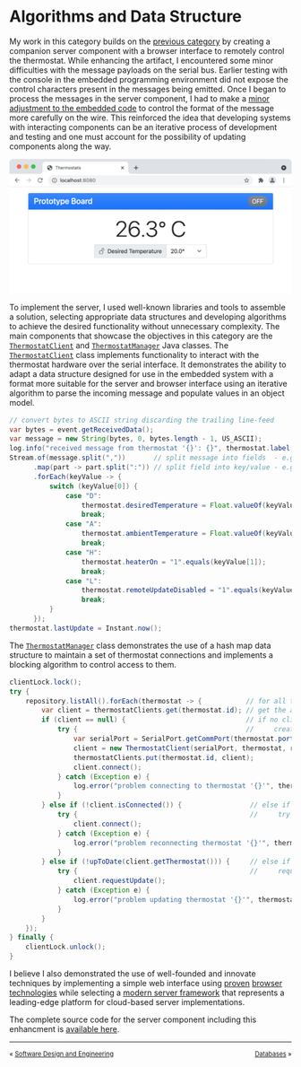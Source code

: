 # Algorithms and Data Structure
My work in this category builds on the [previous category](../software-design-and-engineering) by creating a companion server component with a browser interface to remotely control the thermostat. While enhancing the artifact, I encountered some minor difficulties with the message payloads on the serial bus. Earlier testing with the console in the embedded programming environment did not expose the control characters present in the messages being emitted. Once I began to process the messages in the server component, I had to make a [minor adjustment to the embedded code](https://github.com/erik-mattheis-snhu/thermostat/commit/88bf2a56a947a88020134fe16791fd3a93d98f98#diff-0c35c7b82f65206df4bee94a5679d0060cc02dd7fdc104f070fc1b2546595745) to control the format of the message more carefully on the wire. This reinforced the idea that developing systems with interacting components can be an iterative process of development and testing and one must account for the possibility of updating components along the way.

![Browser Interface](./interface.png)

To implement the server, I used well-known libraries and tools to assemble a solution, selecting appropriate data structures and developing algorithms to achieve the desired functionality without unnecessary complexity. The main components that showcase the objectives in this category are the [`ThermostatClient`](https://github.com/erik-mattheis-snhu/thermostat-server/blob/main/src/main/java/edu/snhu/erik/mattheis/thermostat/comm/ThermostatClient.java) and [`ThermostatManager`](https://github.com/erik-mattheis-snhu/thermostat-server/blob/main/src/main/java/edu/snhu/erik/mattheis/thermostat/comm/ThermostatManager.java) Java classes. The [`ThermostatClient`](https://github.com/erik-mattheis-snhu/thermostat-server/blob/main/src/main/java/edu/snhu/erik/mattheis/thermostat/comm/ThermostatClient.java) class implements functionality to interact with the thermostat hardware over the serial interface. It demonstrates the ability to adapt a data structure designed for use in the embedded system with a format more suitable for the server and browser interface using an iterative algorithm to parse the incoming message and populate values in an object model.

```Java
// convert bytes to ASCII string discarding the trailing line-feed
var bytes = event.getReceivedData();
var message = new String(bytes, 0, bytes.length - 1, US_ASCII);
log.info("received message from thermostat '{}': {}", thermostat.label, message);
Stream.of(message.split(","))       // split message into fields  - e.g. [ "key1:value1", "key2:value2" ]
      .map(part -> part.split(":")) // split field into key/value - e.g. [ "key1", "value1" ]
      .forEach(keyValue -> {
          switch (keyValue[0]) {
              case "D":
                  thermostat.desiredTemperature = Float.valueOf(keyValue[1]);
                  break;
              case "A":
                  thermostat.ambientTemperature = Float.valueOf(keyValue[1]);
                  break;
              case "H":
                  thermostat.heaterOn = "1".equals(keyValue[1]);
                  break;
              case "L":
                  thermostat.remoteUpdateDisabled = "1".equals(keyValue[1]);
                  break;
          }
      });
thermostat.lastUpdate = Instant.now();
```

The [`ThermostatManager`](https://github.com/erik-mattheis-snhu/thermostat-server/blob/main/src/main/java/edu/snhu/erik/mattheis/thermostat/comm/ThermostatManager.java) class demonstrates the use of a hash map data structure to maintain a set of thermostat connections and implements a blocking algorithm to control access to them.

```Java
clientLock.lock();
try {
    repository.listAll().forEach(thermostat -> {           // for all thermostats in the database...
        var client = thermostatClients.get(thermostat.id); // get the associated client
        if (client == null) {                              // if no client exists...
            try {                                          //     create a new one and connect to the thermostat
                var serialPort = SerialPort.getCommPort(thermostat.port);
                client = new ThermostatClient(serialPort, thermostat, repository);
                thermostatClients.put(thermostat.id, client);
                client.connect();
            } catch (Exception e) {
                log.error("problem connecting to thermostat '{}'", thermostat.label, e);
            }
        } else if (!client.isConnected()) {                 // else if the client is disconnected... 
            try {                                           //     try to reconnect to the thermostat
                client.connect();
            } catch (Exception e) {
                log.error("problem reconnecting thermostat '{}'", thermostat.label, e);
            }
        } else if (!upToDate(client.getThermostat())) {     // else if the thermostat is not up to date...
            try {                                           //     request an immediate update
                client.requestUpdate();
            } catch (Exception e) {
                log.error("problem updating thermostat '{}'", thermostat.label, e);
            }
        }
    });
} finally {
    clientLock.unlock();
}
```

I believe I also demonstrated the use of well-founded and innovate techniques by implementing a simple web interface using [proven](https://jquery.com) [browser technologies](https://getbootstrap.com) while selecting a [modern server framework](https://quarkus.io) that represents a leading-edge platform for cloud-based server implementations.

The complete source code for the server component including this enhancment is [available here](https://github.com/erik-mattheis-snhu/thermostat-server).

<hr />
<p align="center">
<span style="font-size: 80%; float: left; padding-bottom: 1em;">« <a href="../software-design-and-engineering">Software Design and Engineering</a> &nbsp;</span>
<span style="font-size: 80%; float: right; padding-bottom: 1em;">&nbsp; <a href="../databases">Databases</a> »</span>
</p>
